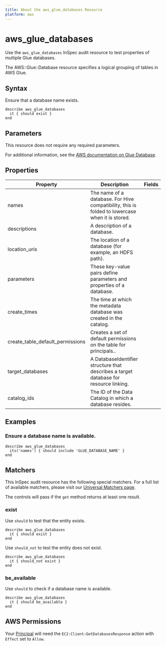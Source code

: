 ```yaml
---
title: About the aws_glue_databases Resource
platform: aws
---
```


# aws\_glue\_databases

Use the `aws_glue_databases` InSpec audit resource to test properties of multiple Glue databases.

The AWS::Glue::Database resource specifies a logical grouping of tables in AWS Glue.

## Syntax

Ensure that a database name exists.

    describe aws_glue_databases
      it { should exist }
    end

## Parameters

This resource does not require any required parameters.

For additional information, see the [AWS documentation on Glue Database](https://docs.aws.amazon.com/AWSCloudFormation/latest/UserGuide/aws-resource-glue-database.html).

## Properties

| Property | Description | Fields |
| --- | --- | --- |
| names | The name of a database. For Hive compatibility, this is folded to lowercase when it is stored. |
| descriptions | A description of a database. |
| location_uris | The location of a database (for example, an HDFS path). |
| parameters | These key-value pairs define parameters and properties of a database. |
| create_times | The time at which the metadata database was created in the catalog. |
| create_table_default_permissions | Creates a set of default permissions on the table for principals.. |
| target_databases | A DatabaseIdentifier structure that describes a target database for resource linking. |
| catalog_ids | The ID of the Data Catalog in which a database resides. |

## Examples

### Ensure a database name is available.

    describe aws_glue_databases
      its('names') { should include 'GLUE_DATABASE_NAME' }
    end

## Matchers

This InSpec audit resource has the following special matchers. For a full list of available matchers, please visit our [Universal Matchers page](https://www.inspec.io/docs/reference/matchers/).

The controls will pass if the `get` method returns at least one result.

### exist

Use `should` to test that the entity exists.

    describe aws_glue_databases
      it { should exist }
    end

Use `should_not` to test the entity does not exist.

    describe aws_glue_databases
      it { should_not exist }
    end

### be_available

Use `should` to check if a database name is available.

    describe aws_glue_databases
      it { should be_available }
    end

## AWS Permissions

Your [Principal](https://docs.aws.amazon.com/IAM/latest/UserGuide/intro-structure.html#intro-structure-principal) will need the `EC2:Client:GetDatabasesResponse` action with `Effect` set to `Allow`.
